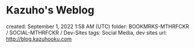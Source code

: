 # Kazuho's Weblog

created: September 1, 2022 1:58 AM (UTC)
folder: BOOKMRKS-MTHRFCKR / SOCIAL-MTHRFCKR / Dev-Sites
tags: Social Media, dev sites
url: http://blog.kazuhooku.com